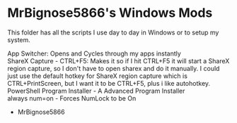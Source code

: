 # MrBignose5866's Windows Mods

This folder has all the scripts I use day to day in Windows or to setup my system.

App Switcher: Opens and Cycles through my apps instantly <br>
ShareX Capture - CTRL+F5: Makes it so if I hit CTRL+F5 it will start a ShareX region capture, so I don't have to open sharex and do it manually. I could just use the default hotkey for ShareX region capture which is CTRL+PrintScreen, but I want it to be CTRL+F5, plus i like autohotkey. <br>
PowerShell Program Installer - A Advanced Program Installer <br>
always num=on - Forces NumLock to be On <br>

- MrBignose5866
